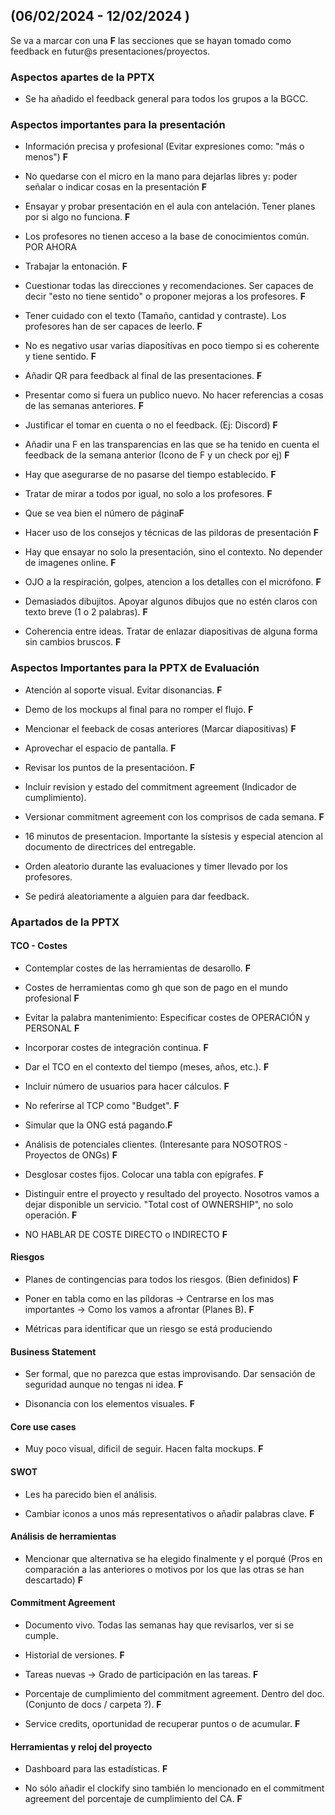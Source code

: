 ## (06/02/2024 - 12/02/2024 )

Se va a marcar con una **F** las secciones que se hayan tomado como feedback en futur@s presentaciones/proyectos.

### Aspectos apartes de la PPTX

  

- Se ha añadido el feedback general para todos los grupos a la BGCC.

  

### Aspectos importantes para la presentación

  

- Información precisa y profesional (Evitar expresiones como: "más o menos") **F**

- No quedarse con el micro en la mano para dejarlas libres y: poder señalar o indicar cosas en la presentación **F**

- Ensayar y probar presentación en el aula con antelación. Tener planes por si algo no funciona. **F**

- Los profesores no tienen acceso a la base de conocimientos común. POR AHORA

- Trabajar la entonación. **F**

- Cuestionar todas las direcciones y recomendaciones. Ser capaces de decir "esto no tiene sentido" o proponer mejoras a los profesores. **F**

- Tener cuidado con el texto (Tamaño, cantidad y contraste). Los profesores han de ser capaces de leerlo. **F**

- No es negativo usar varias diapositivas en poco tiempo si es coherente y tiene sentido. **F**

- Añadir QR para feedback al final de las presentaciones. **F**

- Presentar como si fuera un publico nuevo. No hacer referencias a cosas de las semanas anteriores. **F**

- Justificar el tomar en cuenta o no el feedback. (Ej: Discord) **F**

- Añadir una F en las transparencias en las que se ha tenido en cuenta el feedback de la semana anterior (Icono de F y un check por ej) **F**

- Hay que asegurarse de no pasarse del tiempo establecido. **F**

- Tratar de mirar a todos por igual, no solo a los profesores. **F**

- Que se vea bien el número de página**F**

- Hacer uso de los consejos y técnicas de las pildoras de presentación **F**

- Hay que ensayar no solo la presentación, sino el contexto. No depender de imagenes online. **F**

- OJO a la respiración, golpes, atencion a los detalles con el micrófono. **F**

- Demasiados dibujitos. Apoyar algunos dibujos que no estén claros con texto breve (1 o 2 palabras). **F**

- Coherencia entre ideas. Tratar de enlazar diapositivas de alguna forma sin cambios bruscos. **F**

  

### Aspectos Importantes para la PPTX de Evaluación

  

- Atención al soporte visual. Evitar disonancias. **F**

- Demo de los mockups al final para no romper el flujo. **F**

- Mencionar el feeback de cosas anteriores (Marcar diapositivas) **F**

- Aprovechar el espacio de pantalla. **F**

- Revisar los puntos de la presentacióon. **F**

- Incluir revision y estado del commitment agreement (Indicador de cumplimiento).

- Versionar commitment agreement con los comprisos de cada semana. **F**

- 16 minutos de presentacion. Importante la sístesis y especial atencion al documento de directrices del entregable.

- Orden aleatorio durante las evaluaciones y timer llevado por los profesores.

- Se pedirá aleatoriamente a alguien para dar feedback.

  

### Apartados de la PPTX

  

#### TCO - Costes

  

- Contemplar costes de las herramientas de desarollo. **F**

- Costes de herramientas como gh que son de pago en el mundo profesional **F**

- Evitar la palabra mantenimiento: Especificar costes de OPERACIÓN y PERSONAL **F**

- Incorporar costes de integración continua. **F**

- Dar el TCO en el contexto del tiempo (meses, años, etc.). **F**

- Incluir número de usuarios para hacer cálculos. **F**

- No referirse al TCP como "Budget". **F**

- Simular que la ONG está pagando.**F**

- Análisis de potenciales clientes. (Interesante para NOSOTROS - Proyectos de ONGs) **F**

- Desglosar costes fijos. Colocar una tabla con epígrafes. **F**

- Distinguir entre el proyecto y resultado del proyecto. Nosotros vamos a dejar disponible un servicio. "Total cost of OWNERSHIP", no solo operación. **F**

- NO HABLAR DE COSTE DIRECTO o INDIRECTO **F**

  

#### Riesgos

  

- Planes de contingencias para todos los riesgos. (Bien definidos) **F**

- Poner en tabla como en las píldoras -> Centrarse en los mas importantes -> Como los vamos a afrontar (Planes B). **F**

- Métricas para identificar que un riesgo se está produciendo

  

#### Business Statement

  

- Ser formal, que no parezca que estas improvisando. Dar sensación de seguridad aunque no tengas ni idea. **F**

- Disonancia con los elementos visuales. **F**

  

#### Core use cases

  

- Muy poco visual, dificil de seguir. Hacen falta mockups. **F**

  

#### SWOT

  

- Les ha parecido bien el análisis.

- Cambiar iconos a unos más representativos o añadir palabras clave. **F**

  

#### Análisis de herramientas

  

- Mencionar que alternativa se ha elegido finalmente y el porqué (Pros en comparación a las anteriores o motivos por los que las otras se han descartado) **F**

  

#### Commitment Agreement

  

- Documento vivo. Todas las semanas hay que revisarlos, ver si se cumple.

- Historial de versiones. **F**

- Tareas nuevas -> Grado de participación en las tareas. **F**

- Porcentaje de cumplimiento del commitment agreement. Dentro del doc. (Conjunto de docs / carpeta ?). **F**

- Service credits, oportunidad de recuperar puntos o de acumular. **F**

  

#### Herramientas y reloj del proyecto

  

- Dashboard para las estadísticas. **F**

- No sólo añadir el clockify sino también lo mencionado en el commitment agreement del porcentaje de cumplimiento del CA. **F**